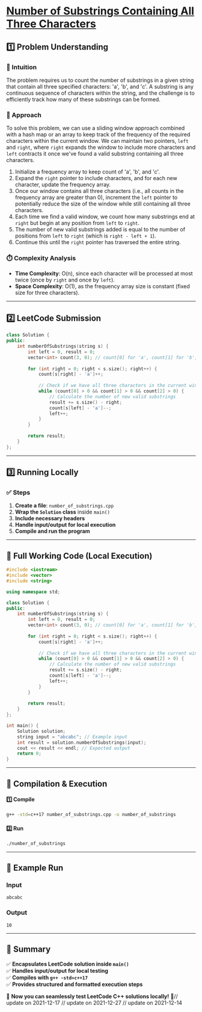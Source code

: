 # **[Number of Substrings Containing All Three Characters](https://leetcode.com/problems/number-of-substrings-containing-all-three-characters/description/)**  

## **1️⃣ Problem Understanding**  
### **📌 Intuition**  
The problem requires us to count the number of substrings in a given string that contain all three specified characters: 'a', 'b', and 'c'. A substring is any continuous sequence of characters within the string, and the challenge is to efficiently track how many of these substrings can be formed.

### **🚀 Approach**  
To solve this problem, we can use a sliding window approach combined with a hash map or an array to keep track of the frequency of the required characters within the current window. We can maintain two pointers, `left` and `right`, where `right` expands the window to include more characters and `left` contracts it once we've found a valid substring containing all three characters. 

1. Initialize a frequency array to keep count of 'a', 'b', and 'c'.
2. Expand the `right` pointer to include characters, and for each new character, update the frequency array.
3. Once our window contains all three characters (i.e., all counts in the frequency array are greater than 0), increment the `left` pointer to potentially reduce the size of the window while still containing all three characters. 
4. Each time we find a valid window, we count how many substrings end at `right` but begin at any position from `left` to `right`.
5. The number of new valid substrings added is equal to the number of positions from `left` to `right` (which is `right - left + 1`).
6. Continue this until the `right` pointer has traversed the entire string.

### **⏱️ Complexity Analysis**  
- **Time Complexity**: O(n), since each character will be processed at most twice (once by `right` and once by `left`).
- **Space Complexity**: O(1), as the frequency array size is constant (fixed size for three characters).  

---  

## **2️⃣ LeetCode Submission**  
```cpp
class Solution {
public:
    int numberOfSubstrings(string s) {
        int left = 0, result = 0;
        vector<int> count(3, 0); // count[0] for 'a', count[1] for 'b', count[2] for 'c'
        
        for (int right = 0; right < s.size(); right++) {
            count[s[right] - 'a']++;
            
            // Check if we have all three characters in the current window
            while (count[0] > 0 && count[1] > 0 && count[2] > 0) {
                // Calculate the number of new valid substrings
                result += s.size() - right;
                count[s[left] - 'a']--;
                left++;
            }
        }
        
        return result;
    }
};  
```  

---  

## **3️⃣ Running Locally**  
### **✅ Steps**  
1. **Create a file**: `number_of_substrings.cpp`  
2. **Wrap the `Solution` class** inside `main()`  
3. **Include necessary headers**  
4. **Handle input/output for local execution**  
5. **Compile and run the program**  

---  

## **📝 Full Working Code (Local Execution)**  
```cpp
#include <iostream>
#include <vector>
#include <string>

using namespace std;

class Solution {
public:
    int numberOfSubstrings(string s) {
        int left = 0, result = 0;
        vector<int> count(3, 0); // count[0] for 'a', count[1] for 'b', count[2] for 'c'
        
        for (int right = 0; right < s.size(); right++) {
            count[s[right] - 'a']++;
            
            // Check if we have all three characters in the current window
            while (count[0] > 0 && count[1] > 0 && count[2] > 0) {
                // Calculate the number of new valid substrings
                result += s.size() - right;
                count[s[left] - 'a']--;
                left++;
            }
        }
        
        return result;
    }
};

int main() {
    Solution solution;
    string input = "abcabc"; // Example input
    int result = solution.numberOfSubstrings(input);
    cout << result << endl; // Expected output
    return 0;
}  
```  

---  

## **🔧 Compilation & Execution**  
#### **1️⃣ Compile**  
```bash
g++ -std=c++17 number_of_substrings.cpp -o number_of_substrings
```  

#### **2️⃣ Run**  
```bash
./number_of_substrings
```  

---  

## **🎯 Example Run**  
### **Input**  
```
abcabc
```  
### **Output**  
```
10
```  

---  

## **📌 Summary**  
✅ **Encapsulates LeetCode solution inside `main()`**  
✅ **Handles input/output for local testing**  
✅ **Compiles with `g++ -std=c++17`**  
✅ **Provides structured and formatted execution steps**  

🚀 **Now you can seamlessly test LeetCode C++ solutions locally!** 🚀// update on 2021-12-17
// update on 2021-12-27
// update on 2021-12-14
